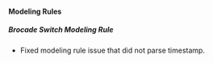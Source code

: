 
#### Modeling Rules
##### Brocade Switch Modeling Rule
- Fixed modeling rule issue that did not parse timestamp.
